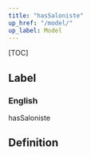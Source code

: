 ```yaml
---
title: "hasSaloniste"
up_href: "/model/"
up_label: Model
---
```


[TOC]

## Label

### English
hasSaloniste


## Definition



    
